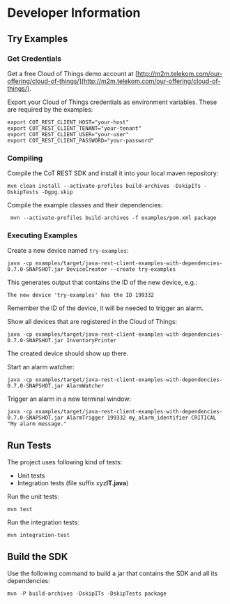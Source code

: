 # Developer Information

## Try Examples ##

### Get Credentials ###

Get a free Cloud of Things demo account at [http://m2m.telekom.com/our-offering/cloud-of-things/](http://m2m.telekom.com/our-offering/cloud-of-things/).

Export your Cloud of Things credentials as environment variables. These are required by the examples:

    export COT_REST_CLIENT_HOST="your-host"
    export COT_REST_CLIENT_TENANT="your-tenant"
    export COT_REST_CLIENT_USER="your-user"
    export COT_REST_CLIENT_PASSWORD="your-password"

### Compiling ###

Compile the CoT REST SDK and install it into your local maven repository:

    mvn clean install --activate-profiles build-archives -DskipITs -DskipTests -Dgpg.skip

Compile the example classes and their dependencies:

     mvn --activate-profiles build-archives -f examples/pom.xml package

### Executing Examples ###

Create a new device named ``try-examples``:

    java -cp examples/target/java-rest-client-examples-with-dependencies-0.7.0-SNAPSHOT.jar DeviceCreator --create try-examples

This generates output that contains the ID of the new device, e.g.:

    The new device 'try-examples' has the ID 199332

Remember the ID of the device, it will be needed to trigger an alarm.

Show all devices that are registered in the Cloud of Things:

    java -cp examples/target/java-rest-client-examples-with-dependencies-0.7.0-SNAPSHOT.jar InventoryPrinter

The created device should show up there.

Start an alarm watcher:

    java -cp examples/target/java-rest-client-examples-with-dependencies-0.7.0-SNAPSHOT.jar AlarmWatcher

Trigger an alarm in a new terminal window:

    java -cp examples/target/java-rest-client-examples-with-dependencies-0.7.0-SNAPSHOT.jar AlarmTrigger 199332 my_alarm_identifier CRITICAL "My alarm message."
    
## Run Tests ##

The project uses following kind of tests:

- Unit tests
- Integration tests (file suffix xyz**IT.java**)

Run the unit tests:

    mvn test

Run the integration tests:

    mvn integration-test
    
## Build the SDK ##
    
Use the following command to build a jar that contains the SDK and all its dependencies:

    mvn -P build-archives -DskipITs -DskipTests package
